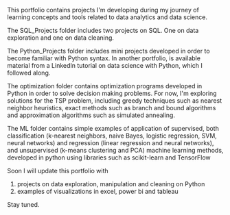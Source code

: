 This portfolio contains projects I'm developing during my journey of learning concepts and tools related to data analytics and data science.

The SQL_Projects folder includes two projects on SQL. One on data exploration and one on data cleaning.

The Python_Projects folder includes mini projects developed in order to become familiar with Python syntax. 
In another portfolio, is available material from a LinkedIn tutorial on data science with Python, which I followed along.

The optimization folder contains optimization programs developed in Python in order to solve decision making problems. For now, I'm exploring solutions for the TSP problem, including greedy techniques such as nearest neighbor heuristics, exact methods such as branch and bound algorithms and approximation algorithms such as simulated annealing.

The ML folder contains simple examples of application of supervised, both classification (k-nearest neighbors, naive Bayes, logistic regression, SVM, neural networks) and regression (linear regression and neural networks), and unsupervised (k-means clustering and PCA) machine learning methods, developed in python using libraries such as scikit-learn and TensorFlow

Soon I will update this portfolio with 
1) projects on data exploration, manipulation and cleaning on Python
2) examples of visualizations in excel, power bi and tableau

Stay tuned.
